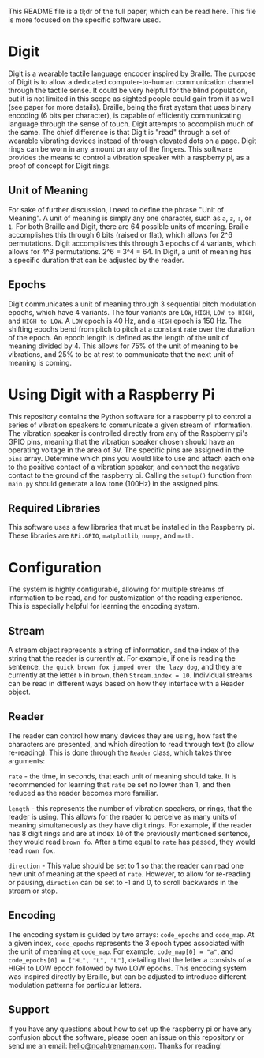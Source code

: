   This README file is a tl;dr of the full paper, which can be read here. This file is more focused on the specific software used.
  
  # Digit
  Digit is a wearable tactile language encoder inspired by Braille. The purpose of Digit is to allow a dedicated computer-to-human communication channel through the tactile sense. It could be very helpful for the blind population, but it is not limited in this scope as sighted people could gain from it as well (see paper for more details). Braille, being the first system that uses binary encoding (6 bits per character), is capable of efficiently communicating language through the sense of touch. Digit attempts to accomplish much of the same. The chief difference is that Digit is "read" through a set of wearable vibrating devices instead of through elevated dots on a page. Digit rings can be worn in any amount on any of the fingers. This software provides the means to control a vibration speaker with a raspberry pi, as a proof of concept for Digit rings.
 
  ## Unit of Meaning
  For sake of further discussion, I need to define the phrase "Unit of Meaning". A unit of meaning is simply any one character, such as `a`, `z`, `:`, or `1`. For both Braille and Digit, there are 64 possible units of meaning. Braille accomplishes this through 6 bits (raised or flat), which allows for 2^6 permutations. Digit accomplishes this through 3 epochs of 4 variants, which allows for 4^3 permutations. 2^6 = 3^4 = 64. In Digit, a unit of meaning has a specific duration that can be adjusted by the reader.
  
  ## Epochs
 Digit communicates a unit of meaning through 3 sequential pitch modulation epochs, which have 4 variants. The four variants are `LOW`, `HIGH`, `LOW to HIGH`, and `HIGH to LOW`. A `LOW` epoch is 40 Hz, and a `HIGH` epoch is 150 Hz. The shifting epochs bend from pitch to pitch at a constant rate over the duration of the epoch. An epoch length is defined as the length of the unit of meaning divided by 4. This allows for 75% of the unit of meaning to be vibrations, and 25% to be at rest to communicate that the next unit of meaning is coming.
  
  # Using Digit with a Raspberry Pi
 This repository contains the Python software for a raspberry pi to control a series of vibration speakers to communicate a given stream of information. The vibration speaker is controlled directly from any of the Raspberry pi's GPIO pins, meaning that the vibration speaker chosen should have an operating voltage in the area of 3V. The specific pins are assigned in the `pins` array.
 Determine which pins you would like to use and attach each one to the positive contact of a vibration speaker, and connect the negative contact to the ground of the raspberry pi. Calling the `setup()` function from `main.py` should generate a low tone (100Hz) in the assigned pins.
 
 ## Required Libraries
 This software uses a few libraries that must be installed in the Raspberry pi. These libraries are `RPi.GPIO`, `matplotlib`, `numpy`, and `math`.
  
# Configuration
The system is highly configurable, allowing for multiple streams of information to be read, and for customization of the reading experience. This is especially helpful for learning the encoding system.

## Stream
A stream object represents a string of information, and the index of the string that the reader is currently at. For example, if one is reading the sentence, `the quick brown fox jumped over the lazy dog`, and they are currently at the letter `b` in `brown`, then `Stream.index = 10`. Individual streams can be read in different ways based on how they interface with a Reader object.

## Reader
The reader can control how many devices they are using, how fast the characters are presented, and which direction to read through text (to allow re-reading). This is done through the `Reader` class, which takes three arguments:

`rate` - the time, in seconds, that each unit of meaning should take. It is recommended for learning that `rate` be set no lower than 1, and then reduced as the reader becomes more familiar.

`length` - this represents the number of vibration speakers, or rings, that the reader is using. This allows for the reader to perceive as many units of meaning simultaneously as they have digit rings. For example, if the reader has 8 digit rings and are at index `10` of the previously mentioned sentence, they would read `brown fo`. After a time equal to `rate` has passed, they would read `rown fox`.

`direction` - This value should be set to 1 so that the reader can read one new unit of meaning at the speed of `rate`. However, to allow for re-reading or pausing, `direction` can be set to -1 and 0, to scroll backwards in the stream or stop.

## Encoding
The encoding system is guided by two arrays: `code_epochs` and `code_map`. At a given index, `code_epochs` represents the 3 epoch types associated with the unit of meaning at `code_map`. For example, `code_map[0] = "a"`, and `code_epochs[0] = ["HL", "L", "L"]`, detailing that the letter a consists of a HIGH to LOW epoch followed by two LOW epochs. This encoding system was inspired directly by Braille, but can be adjusted to introduce different modulation patterns for particular letters.

## Support
If you have any questions about how to set up the raspberry pi or have any confusion about the software, please open an issue on this repository or send me an email: hello@noahtrenaman.com. Thanks for reading!

